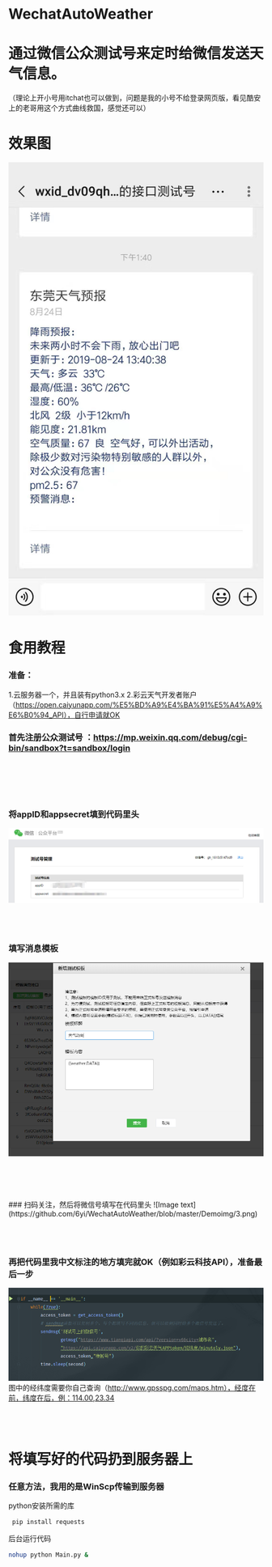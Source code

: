 # WechatAutoWeather

# 通过微信公众测试号来定时给微信发送天气信息。
  （理论上开小号用itchat也可以做到，问题是我的小号不给登录网页版，看见酷安上的老哥用这个方式曲线救国，感觉还可以）

# 效果图
![Image text](https://github.com/6yi/WechatAutoWeather/blob/master/Demoimg/1.jpg)

# 食用教程
  
### 准备：
  1.云服务器一个，并且装有python3.x
  2.彩云天气开发者账户（https://open.caiyunapp.com/%E5%BD%A9%E4%BA%91%E5%A4%A9%E6%B0%94_API），自行申请就OK
  
### 首先注册公众测试号 ：https://mp.weixin.qq.com/debug/cgi-bin/sandbox?t=sandbox/login
  <br>
  <br>
  <br>
  <br>
  
### 将appID和appsecret填到代码里头
  ![Image text](https://github.com/6yi/WechatAutoWeather/blob/master/Demoimg/2.png)
  <br>
  <br>
  <br>
  <br>
  
  
### 填写消息模板
  ![Image text](https://github.com/6yi/WechatAutoWeather/blob/master/Demoimg/4.png)

  <br>
  <br>
  <br>
  <br>
### 扫码关注，然后将微信号填写在代码里头
  ![Image text](https://github.com/6yi/WechatAutoWeather/blob/master/Demoimg/3.png)
   
  <br>
  <br>
  <br>
  <br>
 
### 再把代码里我中文标注的地方填完就OK（例如彩云科技API），准备最后一步 
  ![Image text](https://github.com/6yi/WechatAutoWeather/blob/master/Demoimg/5.png)
  图中的经纬度需要你自己查询（http://www.gpsspg.com/maps.htm），经度在前，纬度在后，例：114.00,23.34 
  <br>
  <br>
  <br>
  <br>  
 
# 将填写好的代码扔到服务器上
### 任意方法，我用的是WinScp传输到服务器
  
  python安装所需的库
  ```bash 
   pip install requests
  ```   
  
  后台运行代码
   ```bash 
   nohup python Main.py &
  ```   
  
